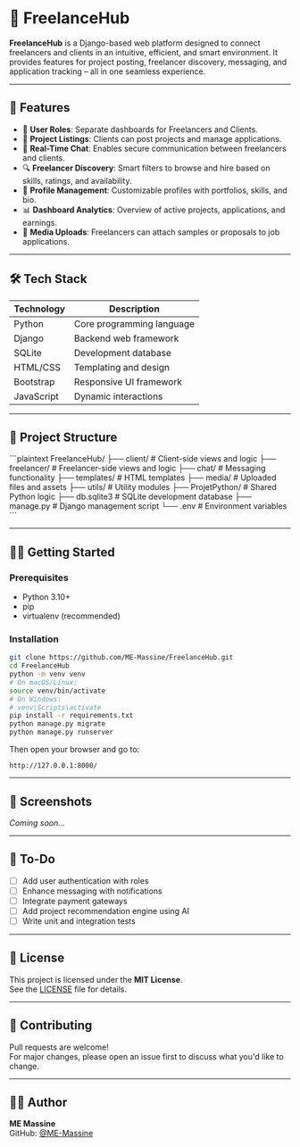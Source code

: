 # 💼 FreelanceHub

**FreelanceHub** is a Django-based web platform designed to connect freelancers and clients in an intuitive, efficient, and smart environment. It provides features for project posting, freelancer discovery, messaging, and application tracking – all in one seamless experience.

---

## 🚀 Features

- 👤 **User Roles**: Separate dashboards for Freelancers and Clients.  
- 📄 **Project Listings**: Clients can post projects and manage applications.  
- 💬 **Real-Time Chat**: Enables secure communication between freelancers and clients.  
- 🔍 **Freelancer Discovery**: Smart filters to browse and hire based on skills, ratings, and availability.  
- 📁 **Profile Management**: Customizable profiles with portfolios, skills, and bio.  
- 📊 **Dashboard Analytics**: Overview of active projects, applications, and earnings.  
- 📎 **Media Uploads**: Freelancers can attach samples or proposals to job applications.

---

## 🛠️ Tech Stack

| Technology | Description               |
|------------|---------------------------|
| Python     | Core programming language |
| Django     | Backend web framework     |
| SQLite     | Development database      |
| HTML/CSS   | Templating and design     |
| Bootstrap  | Responsive UI framework   |
| JavaScript | Dynamic interactions      |

---

## 📁 Project Structure

\`\`\`plaintext
FreelanceHub/
├── client/            # Client-side views and logic
├── freelancer/        # Freelancer-side views and logic
├── chat/              # Messaging functionality
├── templates/         # HTML templates
├── media/             # Uploaded files and assets
├── utils/             # Utility modules
├── ProjetPython/      # Shared Python logic
├── db.sqlite3         # SQLite development database
├── manage.py          # Django management script
└── .env               # Environment variables
\`\`\`

---

## 🧑‍💻 Getting Started

### Prerequisites

- Python 3.10+  
- pip  
- virtualenv (recommended)  

### Installation

```bash
git clone https://github.com/ME-Massine/FreelanceHub.git
cd FreelanceHub
python -m venv venv
# On macOS/Linux:
source venv/bin/activate
# On Windows:
# venv\Scripts\activate
pip install -r requirements.txt
python manage.py migrate
python manage.py runserver

```

Then open your browser and go to:  
```
http://127.0.0.1:8000/
```

---

## 📸 Screenshots

_Coming soon..._

---

## 🧩 To-Do

- [ ] Add user authentication with roles  
- [ ] Enhance messaging with notifications  
- [ ] Integrate payment gateways  
- [ ] Add project recommendation engine using AI  
- [ ] Write unit and integration tests  

---

## 📜 License

This project is licensed under the **MIT License**.  
See the [LICENSE](LICENSE) file for details.

---

## 🤝 Contributing

Pull requests are welcome!  
For major changes, please open an issue first to discuss what you'd like to change.

---

## 👨‍💻 Author

**ME Massine**  
GitHub: [@ME-Massine](https://github.com/ME-Massine)  
